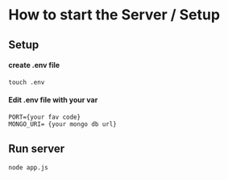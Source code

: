# How to start the Server / Setup
## Setup 
#### create .env file 
 ```
 touch .env
 ```
#### Edit .env file with your var 
```
PORT={your fav code}
MONGO_URI= {your mongo db url}
```
## Run server
```
node app.js 
```
